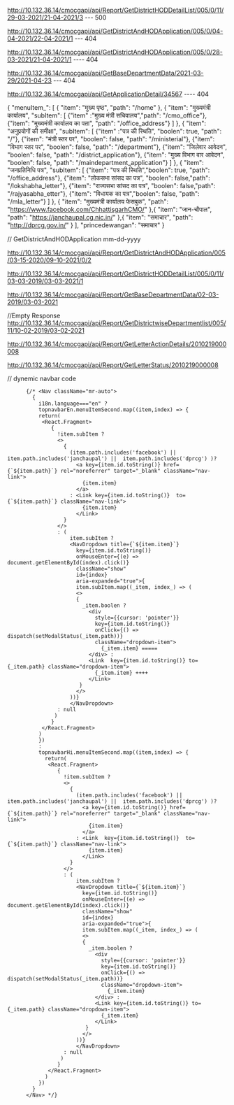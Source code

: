 http://10.132.36.14/cmocgapi/api/Report/GetDistrictHODDetailList/005/0/11/29-03-2021/21-04-2021/3 --- 500 

http://10.132.36.14/cmocgapi/api/GetDistrictAndHODApplication/005/0/04-04-2021/22-04-2021/1 --- 404

http://10.132.36.14/cmocgapi/api/GetDistrictAndHODApplication/005/0/28-03-2021/21-04-2021/1 ---- 404

http://10.132.36.14/cmocgapi/api/GetBaseDepartmentData/2021-03-29/2021-04-23 --- 404

http://10.132.36.14/cmocgapi/api/GetApplicationDetail/34567 ---- 404

 

{
  "menuItem_": [
    {
      "item": "मुख्य पृष्ठ",
      "path": "/home"
    },
    {
      "item": "मुख्यमंत्री कार्यालय",
      "subItem": [
        {"item" :"मुख्य मंत्री सचिवालय","path": "/cmo_office"}, 
        {"item": "मुख्यमंत्री कार्यालय का पता", "path": "/office_address"}
      ]
    },
    {
      "item": "अनुप्रयोगों की समीक्षा", 
      "subItem": [
        {"item" :"पत्र की स्थिति", "boolen": true, "path": "/"}, 
        {"item": "मंत्री स्तर पर",  "boolen": false, "path": "/ministerial"},
        {"item": "विभाग स्तर पर", "boolen": false, "path": "/department"},
        {"item": "जिलेवार आवेदन", "boolen": false,  "path": "/district_application"},
        {"item": "मुख्य विभाग वार आवेदन", "boolen": false, "path": "/maindepartment_application"}
      ]
    },
    {
      "item": "जनप्रतिनिधि पत्र", 
      "subItem": [
        {"item": "पत्र की स्थिति","boolen": true, "path": "/office_address"},
        {"item": "लोकसभा सांसद का पत्र", "boolen": false,"path": "/lokshabha_letter"},
        {"item": "राज्यसभा सांसद का पत्र", "boolen": false,"path": "/rajyasabha_etter"}, 
        {"item": "विधायक का पत्र","boolen": false, "path": "/mla_letter"}
      ]
    },
    {
      "item": "मुख्यमंत्री कार्यालय फेसबुक",
      "path": "https://www.facebook.com/ChhattisgarhCMO/"
    },{
      "item": "जान-चौपाल",
      "path": "https://janchaupal.cg.nic.in/"
    },{
      "item": "समाचार",
      "path": "http://dprcg.gov.in/"
    }
  ],
  "princedewangan": "समाचार"
}
  
  
// GetDistrictAndHODApplication mm-dd-yyyy

http://10.132.36.14/cmocgapi/api/Report/GetDistrictAndHODApplication/005/03-15-2020/09-10-2021/0/2

http://10.132.36.14/cmocgapi/api/Report/GetDistrictHODDetailList/005/0/11/03-03-2019/03-03-2021/1


http://10.132.36.14/cmocgapi/api/Report/GetBaseDepartmentData/02-03-2019/03-03-2021


//Empty Response
http://10.132.36.14/cmocgapi/api/Report/GetDistrictwiseDepartmentlist/005/11/10-02-2019/03-02-2021


http://10.132.36.14/cmocgapi/api/Report/GetLetterActionDetails/2010219000008

http://10.132.36.14/cmocgapi/api/Report/GetLetterStatus/2010219000008



// dynemic navbar code 


          {/* <Nav className="mr-auto">
            {
              i18n.language==="en" ?
              topnavbarEn.menuItemSecond.map((item,index) => {
              return(
               <React.Fragment>
                  { 
                    !item.subItem ? 
                    <>
                      {
                        (item.path.includes('facebook') || item.path.includes('janchaupal') ||  item.path.includes('dprcg') )? 
                          <a key={item.id.toString()} href={`${item.path}`} rel="noreferrer" target="_blank" className="nav-link">
                            {item.item}
                          </a>
                        : <Link key={item.id.toString()}  to={`${item.path}`} className="nav-link">
                            {item.item}
                          </Link>
                      }
                    </>
                    : (
                        item.subItem ? 
                        <NavDropdown title={`${item.item}`} 
                          key={item.id.toString()}
                          onMouseEnter={(e) => document.getElementById(index).click()} 
                          className="show" 
                          id={index} 
                          aria-expanded="true">{
                          item.subItem.map((_item, index_) => (
                          <>
                          {
                            _item.boolen ?     
                              <div
                                style={{cursor: 'pointer'}}
                                key={item.id.toString()}
                                onClick={() => dispatch(setModalStatus(_item.path))}
                                className="dropdown-item">
                                  {_item.item} =====
                              </div> :     
                              <Link  key={item.id.toString()} to={_item.path} className="dropdown-item">
                                {_item.item} ++++
                              </Link> 
                           }
                          </>
                        ))}
                        </NavDropdown>
                    : null
                   )
                  }
               </React.Fragment>
              )
              }) 
              :
              topnavbarHi.menuItemSecond.map((item,index) => {
                return(
                 <React.Fragment>
                    { 
                      !item.subItem ? 
                      <>
                        {
                          (item.path.includes('facebook') || item.path.includes('janchaupal') ||  item.path.includes('dprcg') )? 
                            <a key={item.id.toString()} href={`${item.path}`} rel="noreferrer" target="_blank" className="nav-link">
                              {item.item}
                            </a>
                          : <Link  key={item.id.toString()}  to={`${item.path}`} className="nav-link">
                              {item.item}
                            </Link>
                        }
                      </>
                      : (
                          item.subItem ? 
                          <NavDropdown title={`${item.item}`} 
                            key={item.id.toString()}
                            onMouseEnter={(e) => document.getElementById(index).click()} 
                            className="show" 
                            id={index} 
                            aria-expanded="true">{
                            item.subItem.map((_item, index_) => (
                            <>
                            {
                              _item.boolen ?     
                                <div
                                  style={{cursor: 'pointer'}}
                                  key={item.id.toString()}
                                  onClick={() => dispatch(setModalStatus(_item.path))}
                                  className="dropdown-item">
                                    {_item.item}
                                </div> :     
                                <Link key={item.id.toString()} to={_item.path} className="dropdown-item">
                                  {_item.item}
                                </Link> 
                             }
                            </>
                          ))}
                          </NavDropdown>
                      : null
                     )
                    }
                 </React.Fragment>
                )
              })
            }
          </Nav> */}